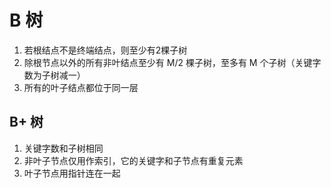 # B 树

1. 若根结点不是终端结点，则至少有2棵子树
2. 除根节点以外的所有非叶结点至少有 M/2 棵子树，至多有 M 个子树（关键字数为子树减一）
3. 所有的叶子结点都位于同一层



##  B+ 树

1. 关键字数和子树相同
2. 非叶子节点仅用作索引，它的关键字和子节点有重复元素
3. 叶子节点用指针连在一起




